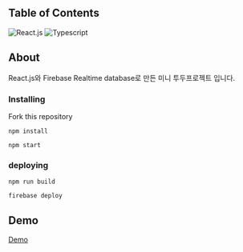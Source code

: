 ## Table of Contents
![React.js][React-image]
![Typescript][javascript-image]

[javascript-image]: https://img.shields.io/badge/Typescript-%5E3.7.5-orange
[React-image]: https://img.shields.io/badge/React-%5E3.7.5-blue


## About <a name = "about"></a>

React.js와 Firebase Realtime database로 만든 미니 투두프로젝트 입니다.

### Installing

Fork this repository
```
npm install
```
```
npm start
```
### deploying

```
npm run build
```
```
firebase deploy
```

## Demo <a name = "demo"></a>

[Demo](https://todo-f1e63.web.app/)
